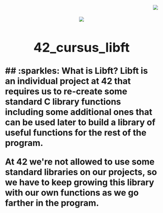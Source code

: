 <img align="right" src="https://badge42.herokuapp.com/api/project/idavoli-/Libft" />
<h1><h1/>
<div align="center">
  <img  src="https://game.42sp.org.br/static/assets/achievements/libftm.png" />
  <h2>42_cursus_libft</h2>
</div>
## :sparkles: What is Libft?
Libft is an individual project at 42 that requires us to re-create some standard C library functions including some additional ones that can be used later to build a library of useful functions for the rest of the program.

At 42 we're not allowed to use some standard libraries on our projects, so we have to keep growing this library with our own functions as we go farther in the program.
